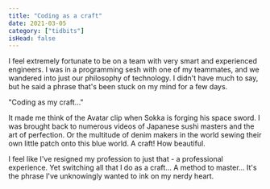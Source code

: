 ```yaml
---
title: "Coding as a craft"
date: 2021-03-05
category: ["tidbits"]
isHead: false
---
```


I feel extremely fortunate to be on a team with very smart and experienced engineers. I was in a programming sesh with one of my teammates, and we wandered into just our philosophy of technology. I didn't have much to say, but he said a phrase that's been stuck on my mind for a few days.

"Coding as my craft..."

It made me think of the Avatar clip when Sokka is forging his space sword. I was brought back to numerous videos of Japanese sushi masters and the art of perfection. Or the multitude of denim makers in the world sewing their own little patch onto this blue world. A craft! How beautiful.

I feel like I've resigned my profession to just that - a professional experience. Yet switching all that I do as a craft... A method to master... It's the phrase I've unknowingly wanted to ink on my nerdy heart. 
